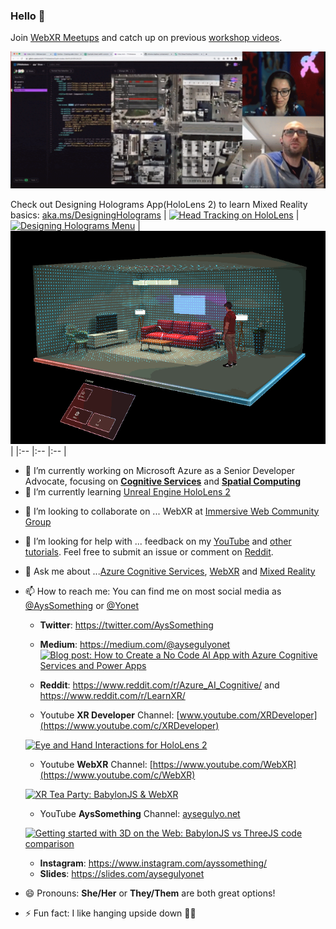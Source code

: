 ### Hello 👋

Join [WebXR Meetups](https://www.meetup.com/Web-VR/) and catch up on previous [workshop videos](https://youtube.com/playlist?list=PLW2iP2Rz9wsK_zzciO54t3vc5yIpxO1Jb).

[![WebXR Meetup Live Stream: Creating WebXR transportation game with A-Frame](/images/workshop-01.gif)](https://youtube.com/playlist?list=PLW2iP2Rz9wsK_zzciO54t3vc5yIpxO1Jb)

Check out Designing Holograms App(HoloLens 2) to learn Mixed Reality basics: [aka.ms/DesigningHolograms](https://www.microsoft.com/en-us/p/designing-holograms/9nxwnjklrzwd?rtc=2&WT.mc_id=aiml-0000-ayyonet)
| [![Head Tracking on HoloLens](/images/headTracking.gif)](https://docs.microsoft.com/windows/mixed-reality/design/gaze-and-commit-eyes?WT.mc_id=aiml-0000-ayyonet) | [![Designing Holograms Menu](/images/mainMenu.gif)](https://www.microsoft.com/en-us/p/designing-holograms/9nxwnjklrzwd?rtc=2&WT.mc_id=aiml-0000-ayyonet) | [![Field of View](/images/FOV.gif)](https://docs.microsoft.com/windows/mixed-reality/design/spatial-mapping?WT.mc_id=aiml-0000-ayyonet) |
|:-- |:-- |:-- | 

- 🔭 I’m currently working on Microsoft Azure as a Senior Developer Advocate, focusing on [**Cognitive Services**](https://docs.microsoft.com/azure/cognitive-services/?WT.mc_id=aiml-0000-ayyonet) and [**Spatial Computing**](https://docs.microsoft.com/windows/mixed-reality/develop/development?WT.mc_id=aiml-0000-ayyonet) 
- 🌱 I’m currently learning [Unreal Engine HoloLens 2](https://docs.microsoft.com/en-us/windows/mixed-reality/develop/unreal/unreal-development-overview?WT.mc_id=aiml-0000-ayyonet) 
<!-- development and live stream on [Microsoft Developer Twitch](https://www.twitch.tv/microsoftdeveloper) and [LearnTV](https://docs.microsoft.com/en-us/learn/tv/?WT.mc_id=aiml-0000-ayyonet) twice a week while working on a Chess App for HoloLens 2. You can find more info and the code from the stream on [30 Days of Unreal Repository](https://github.com/Yonet/30DaysOfUnrealEngine). -->
- 👯 I’m looking to collaborate on ... WebXR at [Immersive Web Community Group](https://www.w3.org/community/immersive-web/)
- 🤔 I’m looking for help with ... feedback on my [YouTube](https://www.youtube.com/channel/UCeo_soIgcgBSd3SVRbs_MPQ) and [other tutorials](aka.ms/MixedRealityCurriculum). Feel free to submit an issue or comment on [Reddit](https://www.reddit.com/r/LearnXR/).
- 💬 Ask me about ...[Azure Cognitive Services](https://docs.microsoft.com/azure/cognitive-services/?WT.mc_id=aiml-0000-ayyonet), [WebXR](https://docs.microsoft.com/windows/mixed-reality/develop/web/webxr-overview?WT.mc_id=aiml-0000-ayyonet) and [Mixed Reality](https://docs.microsoft.com/windows/mixed-reality/develop/development?tabs=unity&WT.mc_id=aiml-0000-ayyonet)
- 📫 How to reach me: You can find me on most social media as [@AysSomething](https://twitter.com/AysSomething) or [@Yonet](https://dev.to/yonet)

  - **Twitter**: https://twitter.com/AysSomething
  - **Medium**: https://medium.com/@aysegulyonet
    [![Blog post: How to Create a No Code AI App with Azure Cognitive Services and Power Apps](/images/noCodeAI.gif)](https://medium.com/microsoftazure/no-code-ai-app-with-azure-cognitive-services-custom-vision-and-power-apps-ca47c019dcd0)

  - **Reddit**: https://www.reddit.com/r/Azure_AI_Cognitive/ and https://www.reddit.com/r/LearnXR/
  - Youtube **XR Developer** Channel: [www.youtube.com/XRDeveloper](https://www.youtube.com/c/XRDeveloper)

  [![Eye and Hand Interactions for HoloLens 2](http://img.youtube.com/vi/0FedjmMriSA/0.jpg)](https://www.youtube.com/watch?v=0FedjmMriSA)

  - Youtube **WebXR** Channel: [https://www.youtube.com/WebXR](https://www.youtube.com/c/WebXR)
  
  [![XR Tea Party: BabylonJS & WebXR](http://img.youtube.com/vi/Lg4B_H-t8fY/0.jpg)](https://www.youtube.com/watch?v=Lg4B_H-t8fY)
  
  - YouTube **AysSomething** Channel: [aysegulyo.net](https://www.youtube.com/channel/UCeo_soIgcgBSd3SVRbs_MPQ)

  [![Getting started with 3D on the Web: BabylonJS vs ThreeJS code comparison](http://img.youtube.com/vi/1BbxT9_SFVw/0.jpg)](https://www.youtube.com/watch?v=1BbxT9_SFVw)

  - **Instagram**: https://www.instagram.com/ayssomething/
  - **Slides**: https://slides.com/aysegulyonet

- 😄 Pronouns: **She/Her** or **They/Them** are both great options!
- ⚡ Fun fact: I like hanging upside down 🤸‍♀️
